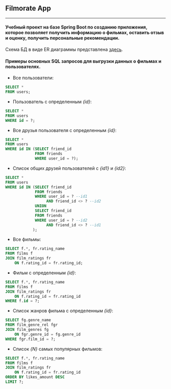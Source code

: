 ## Filmorate App
___
#### Учебный проект на базе Spring Boot по созданию приложения, которое позволяет получить информацию о фильмах, оставить отзыв и оценку, получить персональные рекомендации.

Схема БД в виде ER диаграммы представлена [здесь](https://github.com/mainnpe/java-filmorate/blob/main/src/main/resources/ER_diagram.png).

#### Примеры основных SQL запросов для выгрузки данных о фильмах и пользователях.


* Все пользователи:

```sql
SELECT *
FROM users;
```
* Пользователь с определенным *{id}*:

```sql
SELECT *
FROM users
WHERE id = ?;
```

* Все друзья пользователя с определенным *{id}*:

```sql
SELECT *
FROM users
WHERE id IN (SELECT friend_id
             FROM friends
             WHERE user_id = ?);
```
			 
* Список общих друзей пользователей с *{id1}* и *{id2}*:

```sql
SELECT *
FROM users
WHERE id IN (SELECT friend_id
             FROM friends
             WHERE user_id = ? --id1
                  AND friend_id <> ? --id2
             UNION 
             SELECT friend_id
             FROM friends
             WHERE user_id = ? --id2
                  AND friend_id <> ? --id1
            );
```

			 
* Все фильмы:

```sql
SELECT f.*, fr.rating_name
FROM films f
JOIN film_ratings fr
	ON f.rating_id = fr.rating_id;
```
	
* Фильм с определенным *{id}*:

```sql
SELECT f.*, fr.rating_name
FROM films f
JOIN film_ratings fr
	ON f.rating_id = fr.rating_id
WHERE f.id = ?;
```

* Список жанров фильма с определенным *{id}*:

```sql
SELECT fg.genre_name
FROM film_genre_rel fgr
JOIN film_genres fg
	ON fgr.genre_id = fg.genre_id
WHERE fgr.film_id = ?;
```
	
* Список *{N}* самых популярных фильмов:

```sql
SELECT f.*, fr.rating_name
FROM films f
JOIN film_ratings fr
	ON f.rating_id = fr.rating_id
ORDER BY likes_amount DESC
LIMIT ?;
```
